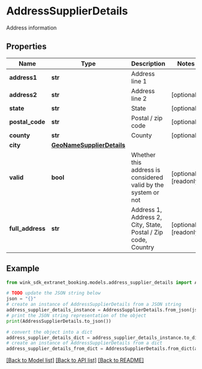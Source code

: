 # AddressSupplierDetails

Address information

## Properties

Name | Type | Description | Notes
------------ | ------------- | ------------- | -------------
**address1** | **str** | Address line 1 | 
**address2** | **str** | Address line 2 | [optional] 
**state** | **str** | State | [optional] 
**postal_code** | **str** | Postal / zip code | [optional] 
**county** | **str** | County | [optional] 
**city** | [**GeoNameSupplierDetails**](GeoNameSupplierDetails.md) |  | 
**valid** | **bool** | Whether this address is considered valid by the system or not | [optional] [readonly] 
**full_address** | **str** | Address 1, Address 2, City, State, Postal / Zip code, Country | [optional] [readonly] 

## Example

```python
from wink_sdk_extranet_booking.models.address_supplier_details import AddressSupplierDetails

# TODO update the JSON string below
json = "{}"
# create an instance of AddressSupplierDetails from a JSON string
address_supplier_details_instance = AddressSupplierDetails.from_json(json)
# print the JSON string representation of the object
print(AddressSupplierDetails.to_json())

# convert the object into a dict
address_supplier_details_dict = address_supplier_details_instance.to_dict()
# create an instance of AddressSupplierDetails from a dict
address_supplier_details_from_dict = AddressSupplierDetails.from_dict(address_supplier_details_dict)
```
[[Back to Model list]](../README.md#documentation-for-models) [[Back to API list]](../README.md#documentation-for-api-endpoints) [[Back to README]](../README.md)



